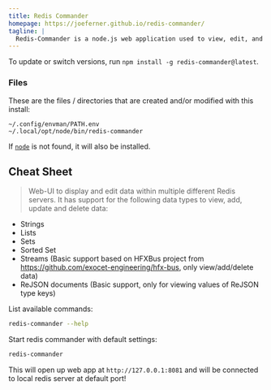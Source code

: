 ```yaml
---
title: Redis Commander
homepage: https://joeferner.github.io/redis-commander/
tagline: |
  Redis-Commander is a node.js web application used to view, edit, and manage a Redis Database.
---
```


To update or switch versions, run `npm install -g redis-commander@latest`.

### Files

These are the files / directories that are created and/or modified with this
install:

```text
~/.config/envman/PATH.env
~/.local/opt/node/bin/redis-commander
```

If [`node`](/node) is not found, it will also be installed.

## Cheat Sheet

> Web-UI to display and edit data within multiple different Redis servers. It
> has support for the following data types to view, add, update and delete data:

- Strings
- Lists
- Sets
- Sorted Set
- Streams (Basic support based on HFXBus project from
  https://github.com/exocet-engineering/hfx-bus, only view/add/delete data)
- ReJSON documents (Basic support, only for viewing values of ReJSON type keys)

List available commands:

```sh
redis-commander --help
```

Start redis commander with default settings:

```sh
redis-commander
```

This will open up web app at `http://127.0.0.1:8081` and will be connected to
local redis server at default port!
